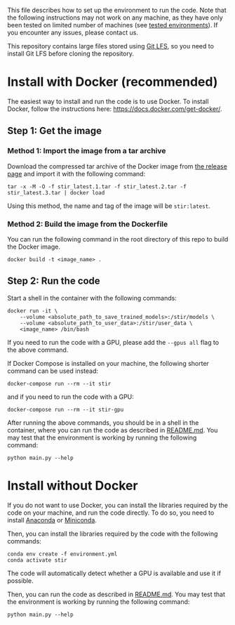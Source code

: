 This file describes how to set up the environment to run the code.
Note that the following instructions may not work on any machine, as they have only been tested on limited number of machines (see [tested environments](REQUIREMENTS.md#tested-environment)).
If you encounter any issues, please contact us.

This repository contains large files stored using [Git LFS](https://git-lfs.com/), so you need to install Git LFS before cloning the repository.

# Install with Docker (recommended)
The easiest way to install and run the code is to use Docker. 
To install Docker, follow the instructions here: https://docs.docker.com/get-docker/. 

## Step 1: Get the image
### Method 1: Import the image from a tar archive
Download the compressed tar archive of the Docker image from [the release page](https://github.com/StirArtifact/stir/releases/tag/fse2023) and import it with the following command:
```shell
tar -x -M -O -f stir_latest.1.tar -f stir_latest.2.tar -f stir_latest.3.tar | docker load
```
Using this method, the name and tag of the image will be `stir:latest`.
### Method 2: Build the image from the Dockerfile

You can run the following command in the root directory of this repo to build the Docker image.

```shell
docker build -t <image_name> .
```

## Step 2: Run the code
Start a shell in the container with the following commands:
```shell
docker run -it \
    --volume <absolute_path_to_save_trained_models>:/stir/models \
    --volume <absolute_path_to_user_data>:/stir/user_data \
    <image_name> /bin/bash
```
If you need to run the code with a GPU, please add the `--gpus all` flag to the above command.

If Docker Compose is installed on your machine, the following shorter command can be used instead:
```shell
docker-compose run --rm --it stir
```
and if you need to run the code with a GPU:
```shell
docker-compose run --rm --it stir-gpu
```

After running the above commands, you should be in a shell in the container, where you can run the code as described in
[README.md](README.md). You may test that the environment is working by running the following command:
```shell
python main.py --help
```

# Install without Docker
If you do not want to use Docker, you can install the libraries required by the code on your machine, and
run the code directly.
To do so, you need to install [Anaconda](https://www.anaconda.com/products/individual) or [Miniconda](https://docs.conda.io/en/latest/miniconda.html).

Then, you can install the libraries required by the code with the following commands:
```shell
conda env create -f environment.yml
conda activate stir
```
The code will automatically detect whether a GPU is available and use it if possible.

Then, you can run the code as described in [README.md](README.md). You may test that the environment is working by running the following command:
```shell
python main.py --help
```